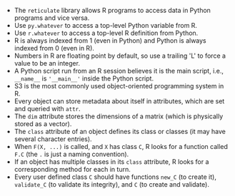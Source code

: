 - The `reticulate` library allows R programs to access data in Python programs and vice versa.
- Use `py.whatever` to access a top-level Python variable from R.
- Use `r.whatever` to access a top-level R definition from Python.
- R is always indexed from 1 (even in Python) and Python is always indexed from 0 (even in R).
- Numbers in R are floating point by default, so use a trailing 'L' to force a value to be an integer.
- A Python script run from an R session believes it is the main script, i.e., `__name__` is `'__main__'` inside the Python script.
- S3 is the most commonly used object-oriented programming system in R.
- Every object can store metadata about itself in attributes, which are set and queried with `attr`.
- The `dim` attribute stores the dimensions of a matrix (which is physically stored as a vector).
- The `class` attribute of an object defines its class or classes (it may have several character entries).
- When `F(X, ...)` is called, and `X` has class `C`, R looks for a function called `F.C` (the `.` is just a naming convention).
- If an object has multiple classes in its `class` attribute, R looks for a corresponding method for each in turn.
- Every user defined class `C` should have functions `new_C` (to create it), `validate_C` (to validate its integrity), and `C` (to create and validate).
